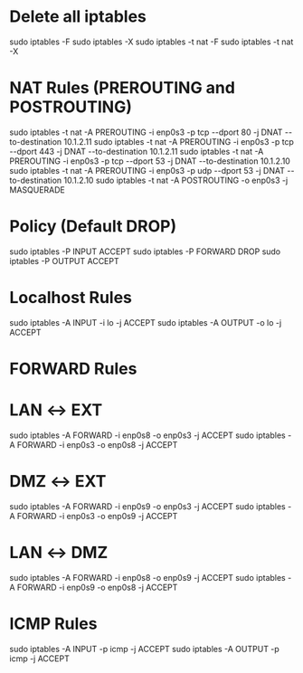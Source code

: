 # Delete all iptables
sudo iptables -F
sudo iptables -X
sudo iptables -t nat -F
sudo iptables -t nat -X

# NAT Rules (PREROUTING and POSTROUTING)
sudo iptables -t nat -A PREROUTING -i enp0s3 -p tcp --dport 80 -j DNAT --to-destination 10.1.2.11
sudo iptables -t nat -A PREROUTING -i enp0s3 -p tcp --dport 443 -j DNAT --to-destination 10.1.2.11
sudo iptables -t nat -A PREROUTING -i enp0s3 -p tcp --dport 53 -j DNAT --to-destination 10.1.2.10
sudo iptables -t nat -A PREROUTING -i enp0s3 -p udp --dport 53 -j DNAT --to-destination 10.1.2.10
sudo iptables -t nat -A POSTROUTING -o enp0s3 -j MASQUERADE

# Policy (Default DROP)
sudo iptables -P INPUT ACCEPT
sudo iptables -P FORWARD DROP
sudo iptables -P OUTPUT ACCEPT

# Localhost Rules
sudo iptables -A INPUT -i lo -j ACCEPT
sudo iptables -A OUTPUT -o lo -j ACCEPT

# FORWARD Rules
# LAN ↔ EXT
sudo iptables -A FORWARD -i enp0s8 -o enp0s3 -j ACCEPT
sudo iptables -A FORWARD -i enp0s3 -o enp0s8 -j ACCEPT

# DMZ ↔ EXT
sudo iptables -A FORWARD -i enp0s9 -o enp0s3 -j ACCEPT
sudo iptables -A FORWARD -i enp0s3 -o enp0s9 -j ACCEPT

# LAN ↔ DMZ
sudo iptables -A FORWARD -i enp0s8 -o enp0s9 -j ACCEPT
sudo iptables -A FORWARD -i enp0s9 -o enp0s8 -j ACCEPT

# ICMP Rules
sudo iptables -A INPUT -p icmp -j ACCEPT
sudo iptables -A OUTPUT -p icmp -j ACCEPT
